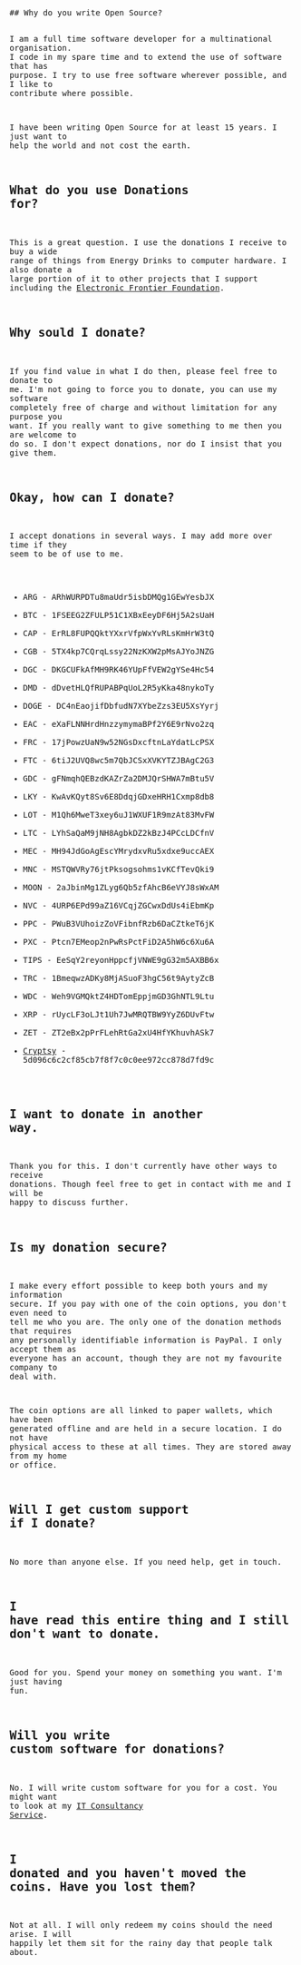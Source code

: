 
<!-- saved from url=(0115)https://gist.githubusercontent.com/PartTimeLegend/5624351/raw/4fe7e0f3085a03acfc4fdcb2abcb9618ba8b4ff5/donations.md -->
<html><head><meta http-equiv="Content-Type" content="text/html; charset=UTF-8"><script type="text/javascript" src="chrome-extension://bfbmjmiodbnnpllbbbfblcplfjjepjdn/js/injected.js"></script><style type="text/css"></style></head><body class=" hasGoogleVoiceExt"><pre style="word-wrap: break-word; white-space: pre-wrap;">## Why do you write Open Source?

I am a full time software developer for a multinational organisation. I code in my spare time and to extend the use of software that has purpose. I try to use free software wherever possible, and I like to contribute where possible.

I have been writing Open Source for at least 15 years. I just want to help the world and not cost the earth.

## What do you use Donations for?

This is a great question. I use the donations I receive to buy a wide range of things from Energy Drinks to computer hardware. I also donate a large portion of it to other projects that I support including the [Electronic Frontier Foundation](https://www.eff.org/).

## Why sould I donate?

If you find value in what I do then, please feel free to donate to me. I'm not going to force you to donate, you can use my software completely free of charge and without limitation for any purpose you want. If you really want to give something to me then you are welcome to do so. I don't expect donations, nor do I insist that you give them.

## Okay, how can I donate?

I accept donations in several ways. I may add more over time if they seem to be of use to me.

* ARG - ARhWURPDTu8maUdr5isbDMQg1GEwYesbJX 
* BTC - 1FSEEG2ZFULP51C1XBxEeyDF6Hj5A2sUaH
* CAP - ErRL8FUPQQktYXxrVfpWxYvRLsKmHrW3tQ
* CGB - 5TX4kp7CQrqLssy22NzKXW2pMsAJYoJNZG
* DGC - DKGCUFkAfMH9RK46YUpFfVEW2gYSe4Hc54
* DMD - dDvetHLQfRUPABPqUoL2R5yKka48nykoTy
* DOGE - DC4nEaojifDbfudN7XYbeZzs3EU5XsYyrj
* EAC - eXaFLNNHrdHnzzymymaBPf2Y6E9rNvo2zq
* FRC - 17jPowzUaN9w52NGsDxcftnLaYdatLcPSX
* FTC - 6tiJ2UVQ8wc5m7QbJCSxXVKYTZJBAgC2G3
* GDC - gFNmqhQEBzdKAZrZa2DMJQrSHWA7mBtu5V
* LKY - KwAvKQyt8Sv6E8DdqjGDxeHRH1Cxmp8db8
* LOT - M1Qh6MweT3xey6uJ1WXUF1R9mzAt83MvFW
* LTC - LYhSaQaM9jNH8AgbkDZ2kBzJ4PCcLDCfnV
* MEC - MH94JdGoAgEscYMrydxvRu5xdxe9uccAEX
* MNC - MSTQWVRy76jtPksogsohms1vKCfTevQki9
* MOON - 2aJbinMg1ZLyg6Qb5zfAhcB6eVYJ8sWxAM
* NVC - 4URP6EPd99aZ16VCqjZGCwxDdUs4iEbmKp
* PPC - PWuB3VUhoizZoVFibnfRzb6DaCZtkeT6jK
* PXC - Ptcn7EMeop2nPwRsPctFiD2A5hW6c6Xu6A
* TIPS - EeSqY2reyonHppcfjVNWE9gG32m5AXBB6x
* TRC - 1BmeqwzADKy8MjASuoF3hgC56t9AytyZcB
* WDC - Weh9VGMQktZ4HDTomEppjmGD3GhNTL9Ltu
* XRP - rUycLF3oLJt1Uh7JwMRQTBW9YyZ6DUvFtw
* ZET - ZT2eBx2pPrFLehRtGa2xU4HfYKhuvhASk7
* [Cryptsy](https://www.cryptsy.com/users/register?refid=165010) - 5d096c6c2cf85cb7f8f7c0c0ee972cc878d7fd9c

## I want to donate in another way.

Thank you for this. I don't currently have other ways to receive donations. Though feel free to get in contact with me and I will be happy to discuss further.

## Is my donation secure?

I make every effort possible to keep both yours and my information secure. If you pay with one of the coin options, you don't even need to tell me who you are. The only one of the donation methods that requires any personally identifiable information is PayPal. I only accept them as everyone has an account, though they are not my favourite company to deal with.

The coin options are all linked to paper wallets, which have been generated offline and are held in a secure location. I do not have physical access to these at all times. They are stored away from my home or office.

## Will I get custom support if I donate?

No more than anyone else. If you need help, get in touch.

## I have read this entire thing and I still don't want to donate.

Good for you. Spend your money on something you want. I'm just having fun.

## Will you write custom software for donations?

No. I will write custom software for you for a cost. You might want to look at my [IT Consultancy Service](http://www.antonybailey.net).

## I donated and you haven't moved the coins. Have you lost them?

Not at all. I will only redeem my coins should the need arise. I will happily let them sit for the rainy day that people talk about.</pre></body><style id="igor_ext_nofollow">a[rel~='nofollow']{outline:.14em dotted red !important;outline-offset:.2em;}a[rel~='nofollow'] > img{outline:thin dotted red !important;outline-offset:.2em;}</style></html>